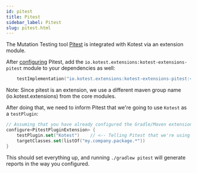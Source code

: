 ```yaml
---
id: pitest
title: Pitest
sidebar_label: Pitest
slug: pitest.html
---
```



The Mutation Testing tool [Pitest](https://pitest.org/) is integrated with Kotest via an extension module.

After [configuring](https://gradle-pitest-plugin.solidsoft.info/) Pitest,
add the `io.kotest.extensions:kotest-extensions-pitest` module to your dependencies as well:

```kotlin
    testImplementation("io.kotest.extensions:kotest-extensions-pitest:<version>")
```

Note: Since pitest is an extension, we use a different maven group name (io.kotest.extensions) from the core modules.

After doing that, we need to inform Pitest that we're going to use `Kotest` as a `testPlugin`:

```kotlin
// Assuming that you have already configured the Gradle/Maven extension
configure<PitestPluginExtension> {
    testPlugin.set("Kotest")    // <-- Telling Pitest that we're using Kotest
    targetClasses.set(listOf("my.company.package.*"))
}
```

This should set everything up, and running `./gradlew pitest` will generate reports in the way you configured.
